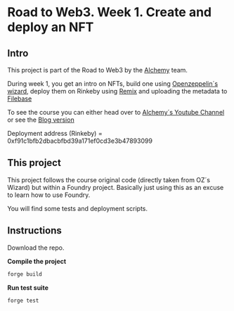# Road to Web3. Week 1. Create and deploy an NFT

## Intro
This project is part of the Road to Web3 by the [Alchemy](https://www.alchemy.com/) team.

During week 1, you get an intro on NFTs, build one using [Openzeppelin´s wizard](https://docs.openzeppelin.com/contracts/4.x/wizard), deploy them on Rinkeby using [Remix](https://remix.ethereum.org/) and uploading the metadata to [Filebase](https://filebase.com/)

To see the course you can either head over to [Alchemy´s Youtube Channel](https://www.youtube.com/watch?v=veBu03A6ptw&list=PLMj8NvODurfEYLsuiClgikZBGDfhwdcXF) or see the [Blog version](https://docs.alchemy.com/alchemy/road-to-web3/weekly-learning-challenges/1.-how-to-develop-an-nft-smart-contract-erc721-with-alchemy)

Deployment address (Rinkeby) = 0xf91c1bfb2dbacbfbd39a171ef0cd3e3b47893099

## This project
This project follows the course original code (directly taken from OZ´s Wizard) but within a Foundry project. Basically just using this as an excuse to learn how to use Foundry. 

You will find some tests and deployment scripts.

## Instructions
Download the repo. 

**Compile the project**
```bash
forge build
``` 
**Run test suite**
```bash
forge test
```

